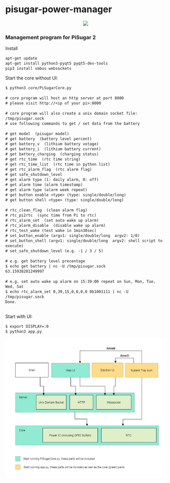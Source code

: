 # pisugar-power-manager

<p align="center">
  <img width="320" src="https://raw.githubusercontent.com/JdaieLin/PiSugar/master/logo.jpg">
</p>

### Management program for PiSugar 2

Install
```
apt-get update
apt-get install python3-pyqt5 pyqt5-dev-tools
pip3 install smbus websockets

```

Start the core without UI:
```
$ python3 core/PiSugarCore.py

# core program will host an http server at port 8000
# please visit http://<ip of your pi>:8000

# core program will also create a unix domain socket file: /tmp/pisugar.sock
# use following commands to get / set data from the battery

# get model  (pisugar model)
# get battery  (battery level percent)
# get battery_v  (lithium battery votage)
# get battery_i  (lithium battery current)
# get battery_charging  (charging status)
# get rtc_time  (rtc time string)
# get rtc_time_list  (rtc time in python list)
# get rtc_alarm_flag  (rtc alarm flag)
# get safe_shutdown_level
# get alarm type (1: daily alarm, 0: off)
# get alarm time (alarm timestamp)
# get alarm type (alarm week repeat)
# get button enable <type> (type: single/double/long)
# get button shell <type> (type: single/double/long)

# rtc_clean_flag  (clean alarm flag)
# rtc_pi2rtc  (sync time from Pi to rtc)
# rtc_alarm_set  (set auto wake up alarm)
# rtc_alarm_disable  (disable wake up alarm)
# rtc_test_wake (test wake in 1min30sec)
# set_button_enable (argv1: single/double/long  argv2: 1/0)
# set_button_shell (argv1: single/double/long  argv2: shell script to execute)
# set_safe_shutdown_level (e.g. -1 / 3 / 5)

# e.g. get battery level precentage
$ echo get battery | nc -U /tmp/pisugar.sock
63.15938281249997

# e.g. set auto wake up alarm on 15:39:00 repeat on Sun, Mon, Tue, Wed, Sat
$ echo rtc_alarm_set 0,39,15,0,0,0,0 0b1001111 | nc -U /tmp/pisugar.sock
Done.


```

Start with UI:
```
$ export DISPLAY=:0
$ python3 app.py

```

<p align="center">
  <img width="688px" src="https://raw.githubusercontent.com/PiSugar/pisugar-power-manager/master/diagram.jpg">
</p>
